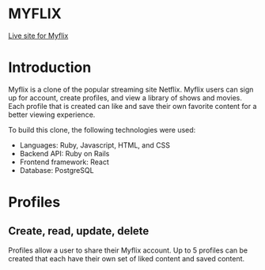 # MYFLIX
<a href="https://myflix.onrender.com">Live site for Myflix</a>

# Introduction
Myflix is a clone of the popular streaming site Netflix. Myflix users can sign up for account, create profiles, and view a library of shows and movies. Each profile that is created can like and save their own favorite content for a better viewing experience.

To build this clone, the following technologies were used:

* Languages: Ruby, Javascript, HTML, and CSS
* Backend API: Ruby on Rails
* Frontend framework: React
* Database: PostgreSQL

# Profiles
## Create, read, update, delete

Profiles allow a user to share their Myflix account. Up to 5 profiles can be created that each have their own set of liked content and saved content. 


